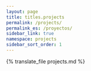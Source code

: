 ```yaml
---
layout: page
title: titles.projects
permalink: /projects/
permalink_es: /proyectos/
sidebar_link: true
namespace: projects
sidebar_sort_order: 1
---
```


{% translate_file projects.md %}